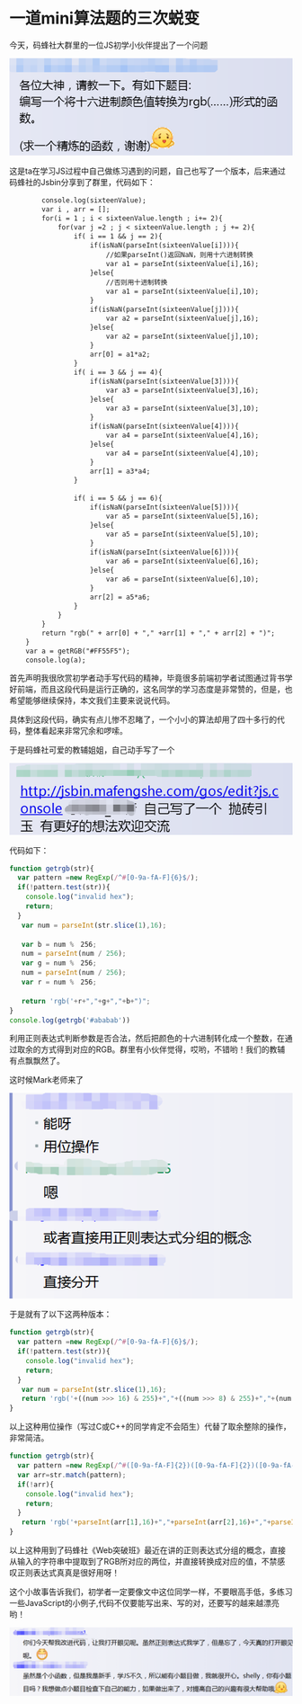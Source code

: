 # 一道mini算法题的三次蜕变

今天，码蜂社大群里的一位JS初学小伙伴提出了一个问题

![](./images/question.png)

这是ta在学习JS过程中自己做练习遇到的问题，自己也写了一个版本，后来通过码蜂社的Jsbin分享到了群里，代码如下：
```	function getRGB(sixteenValue){
		console.log(sixteenValue);
		var i , arr = [];
		for(i = 1 ; i < sixteenValue.length ; i+= 2){
			for(var j =2 ; j < sixteenValue.length ; j += 2){
				if( i == 1 && j == 2){
					if(isNaN(parseInt(sixteenValue[i]))){ 
						//如果parseInt()返回NaN，则用十六进制转换
						var a1 = parseInt(sixteenValue[i],16);
					}else{
						//否则用十进制转换
						var a1 = parseInt(sixteenValue[i],10);
					}
					if(isNaN(parseInt(sixteenValue[j]))){
						var a2 = parseInt(sixteenValue[j],16);
					}else{
						var a2 = parseInt(sixteenValue[j],10);
					}
					arr[0] = a1*a2;
				}
				if( i == 3 && j == 4){
					if(isNaN(parseInt(sixteenValue[3]))){
						var a3 = parseInt(sixteenValue[3],16);
					}else{
						var a3 = parseInt(sixteenValue[3],10);
					}
					if(isNaN(parseInt(sixteenValue[4]))){
						var a4 = parseInt(sixteenValue[4],16);
					}else{
						var a4 = parseInt(sixteenValue[4],10);
					}
					arr[1] = a3*a4;
				}

				if( i == 5 && j == 6){
					if(isNaN(parseInt(sixteenValue[5]))){
						var a5 = parseInt(sixteenValue[5],16);
					}else{
						var a5 = parseInt(sixteenValue[5],10);
					}
					if(isNaN(parseInt(sixteenValue[6]))){
						var a6 = parseInt(sixteenValue[6],16);
					}else{
						var a6 = parseInt(sixteenValue[6],10);
					}
					arr[2] = a5*a6;
				}
			}
		}
		return "rgb(" + arr[0] + "," +arr[1] + "," + arr[2] + ")";
	}
	var a = getRGB("#FF55F5");
	console.log(a);
```

首先声明我很欣赏初学者动手写代码的精神，毕竟很多前端初学者试图通过背书学好前端，而且这段代码是运行正确的，这名同学的学习态度是非常赞的，但是，也希望能够继续保持，本文我们主要来说说代码。

具体到这段代码，确实有点儿惨不忍睹了，一个小小的算法却用了四十多行的代码，整体看起来非常冗余和啰嗦。

于是码蜂社可爱的教辅姐姐，自己动手写了一个

![](./images/jiaofu_word.png)

代码如下：

```javascript
function getrgb(str){
  var pattern =new RegExp(/^#[0-9a-fA-F]{6}$/); 
  if(!pattern.test(str)){
    console.log("invalid hex");
    return;
  }
   var num = parseInt(str.slice(1),16);
  
   var b = num %　256;
   num = parseInt(num / 256);
   var g = num %　256;
   num = parseInt(num / 256);   
   var r = num %　256;
  
   return 'rgb('+r+","+g+","+b+")";
}
console.log(getrgb('#ababab'))
```
利用正则表达式判断参数是否合法，然后把颜色的十六进制转化成一个整数，在通过取余的方式得到对应的RGB。群里有小伙伴觉得，哎哟，不错哟！我们的教辅有点飘飘然了。

这时候Mark老师来了

![](./images/marksopinion.png)

于是就有了以下这两种版本：

```javascript
function getrgb(str){
  var pattern =new RegExp(/^#[0-9a-fA-F]{6}$/); 
  if(!pattern.test(str)){
    console.log("invalid hex");
    return;
  }
   var num = parseInt(str.slice(1),16);  
   return 'rgb('+((num >>> 16) & 255)+","+((num >>> 8) & 255)+","+(num & 255 )+")";
}
```

以上这种用位操作（写过C或C++的同学肯定不会陌生）代替了取余整除的操作，非常简洁。

```javascript
function getrgb(str){
  var pattern =new RegExp(/^#([0-9a-fA-F]{2})([0-9a-fA-F]{2})([0-9a-fA-F]{2})$/); 
  var arr=str.match(pattern);
  if(!arr){
    console.log("invalid hex");
    return;
  }  
   return 'rgb('+parseInt(arr[1],16)+","+parseInt(arr[2],16)+","+parseInt(arr[3],16)+")";
}

```
以上这种用到了码蜂社《Web突破班》最近在讲的正则表达式分组的概念，直接从输入的字符串中提取到了RGB所对应的两位，并直接转换成对应的值，不禁感叹正则表达式真真是很好用呀！

这个小故事告诉我们，初学者一定要像文中这位同学一样，不要眼高手低，多练习一些JavaScript的小例子,代码不仅要能写出来、写的对，还要写的越来越漂亮哟！

![](./images/thanks.png)
